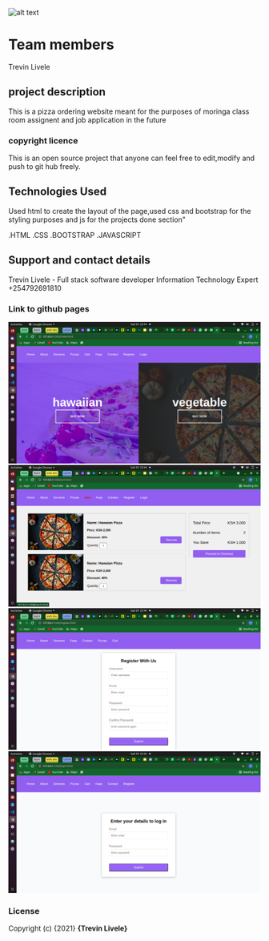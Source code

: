 ![alt text](/img/)

# Team members
Trevin Livele

## project description
This is a pizza ordering website meant for the purposes of moringa class room assignent 
and job application in the future

### copyright licence

This is an open source project that anyone can feel free to edit,modify and push to git hub freely.

## Technologies Used
Used html to create the layout of the page,used css and bootstrap for the styling purposes and js for the
projects done section"


.HTML
.CSS
.BOOTSTRAP
.JAVASCRIPT


## Support and contact details
Trevin Livele - Full stack software developer
Information Technology Expert
+254792691810


### Link to github pages



![alt text](/img/screenshots/Screenshot1.png)
![alt text](/img/screenshots/Screenshot2.png)
![alt text](/img/screenshots/Screenshot3.png)
![alt text](/img/screenshots/Screenshot4.png)







### License
Copyright (c) {2021} **{Trevin Livele}**
  